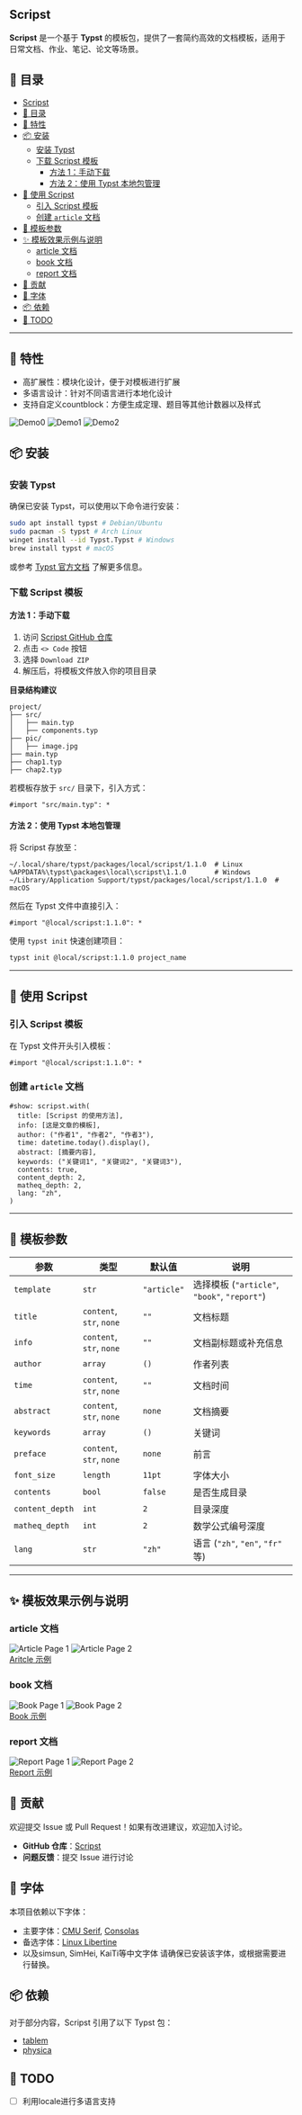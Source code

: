 ## Scripst

**Scripst** 是一个基于 **Typst** 的模板包，提供了一套简约高效的文档模板，适用于日常文档、作业、笔记、论文等场景。

## 📑 目录

- [Scripst](#scripst)
- [📑 目录](#-目录)
- [🚀 特性](#-特性)
- [📦 安装](#-安装)
  - [安装 Typst](#安装-typst)
  - [下载 Scripst 模板](#下载-scripst-模板)
    - [方法 1：手动下载](#方法-1手动下载)
    - [方法 2：使用 Typst 本地包管理](#方法-2使用-typst-本地包管理)
- [📄 使用 Scripst](#-使用-scripst)
  - [引入 Scripst 模板](#引入-scripst-模板)
  - [创建 `article` 文档](#创建-article-文档)
- [🔧 模板参数](#-模板参数)
- [✨ 模板效果示例与说明](#-模板效果示例与说明)
  - [article 文档](#article-文档)
  - [book 文档](#book-文档)
  - [report 文档](#report-文档)
- [📜 贡献](#-贡献)
- [📌 字体](#-字体)
- [📦 依赖](#-依赖)
- [🎯 TODO](#-todo)
---

## 🚀 特性

- 高扩展性：模块化设计，便于对模板进行扩展
- 多语言设计：针对不同语言进行本地化设计
- 支持自定义countblock：方便生成定理、题目等其他计数器以及样式

![Demo0](./previews/article-1.png)
![Demo1](./previews/article-12.png)
![Demo2](./previews/article-9.png)

## 📦 安装

### 安装 Typst

确保已安装 Typst，可以使用以下命令进行安装：

```bash
sudo apt install typst # Debian/Ubuntu
sudo pacman -S typst # Arch Linux
winget install --id Typst.Typst # Windows
brew install typst # macOS
```

或参考 [Typst 官方文档](https://github.com/typst/typst) 了解更多信息。

### 下载 Scripst 模板

#### 方法 1：手动下载
1. 访问 [Scripst GitHub 仓库](https://github.com/An-314/scripst)
2. 点击 `<> Code` 按钮
3. 选择 `Download ZIP`
4. 解压后，将模板文件放入你的项目目录

**目录结构建议**
```plaintext
project/
├── src/
│   ├── main.typ
│   ├── components.typ
├── pic/
│   ├── image.jpg
├── main.typ
├── chap1.typ
├── chap2.typ
```
若模板存放于 `src/` 目录下，引入方式：
```typst
#import "src/main.typ": *
```

#### 方法 2：使用 Typst 本地包管理
将 Scripst 存放至：
```
~/.local/share/typst/packages/local/scripst/1.1.0  # Linux
%APPDATA%\typst\packages\local\scripst\1.1.0       # Windows
~/Library/Application Support/typst/packages/local/scripst/1.1.0  # macOS
```
然后在 Typst 文件中直接引入：
```typst
#import "@local/scripst:1.1.0": *
```

使用 `typst init` 快速创建项目：
```bash
typst init @local/scripst:1.1.0 project_name
```

---

## 📄 使用 Scripst

### 引入 Scripst 模板
在 Typst 文件开头引入模板：
```typst
#import "@local/scripst:1.1.0": *
```

### 创建 `article` 文档
```typst
#show: scripst.with(
  title: [Scripst 的使用方法],
  info: [这是文章的模板],
  author: ("作者1", "作者2", "作者3"),
  time: datetime.today().display(),
  abstract: [摘要内容],
  keywords: ("关键词1", "关键词2", "关键词3"),
  contents: true,
  content_depth: 2,
  matheq_depth: 2,
  lang: "zh",
)
```

---

## 🔧 模板参数

| 参数 | 类型 | 默认值 | 说明 |
| --- | --- | --- | --- |
| `template` | `str` | `"article"` | 选择模板 (`"article"`, `"book"`, `"report"`) |
| `title` | `content`, `str`, `none` | `""` | 文档标题 |
| `info` | `content`, `str`, `none` | `""` | 文档副标题或补充信息 |
| `author` | `array` | `()` | 作者列表 |
| `time` | `content`, `str`, `none` | `""` | 文档时间 |
| `abstract` | `content`, `str`, `none` | `none` | 文档摘要 |
| `keywords` | `array` | `()` | 关键词 |
| `preface` | `content`, `str`, `none` | `none` | 前言 |
| `font_size` | `length` | `11pt` | 字体大小 |
| `contents` | `bool` | `false` | 是否生成目录 |
| `content_depth` | `int` | `2` | 目录深度 |
| `matheq_depth` | `int` | `2` | 数学公式编号深度 |
| `lang` | `str` | `"zh"` | 语言 (`"zh"`, `"en"`, `"fr"` 等) |

---

## ✨ 模板效果示例与说明

### article 文档

![Article Page 1](./previews/article-1.png) ![Article Page 2](./previews/article-2.png)  
[Aritcle 示例](./docs/builds/article.pdf)

### book 文档

![Book Page 1](./previews/book-1.png) ![Book Page 2](./previews/book-2.png)  
[Book 示例](./docs/builds/book.pdf)

### report 文档

![Report Page 1](./previews/report-1.png) ![Report Page 2](./previews/report-2.png)  
[Report 示例](./docs/builds/report.pdf)

## 📜 贡献

欢迎提交 Issue 或 Pull Request！如果有改进建议，欢迎加入讨论。

- **GitHub 仓库**：[Scripst](https://github.com/An-314/scripst)
- **问题反馈**：提交 Issue 进行讨论

## 📌 字体

本项目依赖以下字体：
- 主要字体：[CMU Serif](https://en.wikipedia.org/wiki/Computer_Modern), [Consolas](https://en.wikipedia.org/wiki/Consolas)
- 备选字体：[Linux Libertine](https://en.wikipedia.org/wiki/Linux_Libertine)
- 以及simsun, SimHei, KaiTi等中文字体
请确保已安装该字体，或根据需要进行替换。

## 📦 依赖

对于部分内容，Scripst 引用了以下 Typst 包：

- [tablem](https://typst.app/universe/package/tablem)
- [physica](https://typst.app/universe/package/physica)

## 🎯 TODO

- [ ] 利用locale进行多语言支持